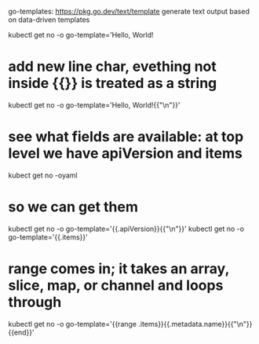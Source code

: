 
go-templates: https://pkg.go.dev/text/template generate text output based on data-driven templates



kubectl get no -o go-template='Hello, World!
# add new line char, evething not inside {{}} is treated as a string
kubectl get no  -o go-template='Hello, World!{{"\n"}}'

# see what fields are available: at top level we have apiVersion and items 
kubect get no -oyaml 
# so we can get them
kubectl get no -o go-template='{{.apiVersion}}{{"\n"}}'
kubectl get no -o go-template='{{.items}}'

# range comes in; it takes an array, slice, map, or channel and loops through
kubectl get no -o go-template='{{range .items}}{{.metadata.name}}{{"\n"}}{{end}}'


